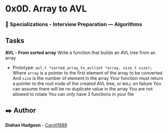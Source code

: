 # 0x0D. Array to AVL
### :open_file_folder: Specializations - Interview Preparation ― Algorithms


## Tasks

**AVL - From sorted array**
Write a function that builds an AVL tree from an array

* Prototype: `avl_t *sorted_array_to_avl(int *array, size_t size);`
Where `array` is a pointer to the first element of the array to be converted
And `size` is the number of element in the array
Your function must return a pointer to the root node of the created AVL tree, or `NULL` on failure
You can assume there will be no duplicate value in the array
You are not allowed to rotate
You can only have 3 functions in your file

## :black_nib: Author 
**Diahan Hudgson**  -  [Caroll1889](https://github.com/Caroll1889)
